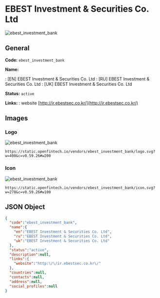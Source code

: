 
# EBEST Investment & Securities Co. Ltd 
![ebest_investment_bank](https://static.openfintech.io/vendors/ebest_investment_bank/logo.svg?w=400&c=v0.59.26#w200)  

## General 
 
**Code:** `ebest_investment_bank` 
 
**Name:** 
 
:	[EN] EBEST Investment & Securities Co. Ltd 
:	[RU] EBEST Investment & Securities Co. Ltd 
:	[UK] EBEST Investment & Securities Co. Ltd 
 
**Status:** `active` 
 
**Links:** 
: website [http://ir.ebestsec.co.kr/](http://ir.ebestsec.co.kr/) 
 

## Images 

### Logo 
 
![ebest_investment_bank](https://static.openfintech.io/vendors/ebest_investment_bank/logo.svg?w=400&c=v0.59.26#w200)  

```
https://static.openfintech.io/vendors/ebest_investment_bank/logo.svg?w=400&c=v0.59.26#w200
```  

### Icon 
 
![ebest_investment_bank](https://static.openfintech.io/vendors/ebest_investment_bank/icon.svg?w=278&c=v0.59.26#w100)  

```
https://static.openfintech.io/vendors/ebest_investment_bank/icon.svg?w=278&c=v0.59.26#w100
```  

## JSON Object 

```json
{
  "code":"ebest_investment_bank",
  "name":{
    "en":"EBEST Investment & Securities Co. Ltd",
    "ru":"EBEST Investment & Securities Co. Ltd",
    "uk":"EBEST Investment & Securities Co. Ltd"
  },
  "status":"active",
  "description":null,
  "links":{
    "website":"http:\/\/ir.ebestsec.co.kr\/"
  },
  "countries":null,
  "contacts":null,
  "address":null,
  "social_profiles":null
}
```  
